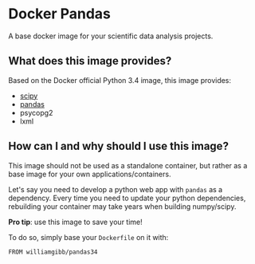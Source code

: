 # Docker Pandas

A base docker image for your scientific data analysis projects.

## What does this image provides?

Based on the Docker official Python 3.4 image, this image provides:

* [scipy](http://www.scipy.org/)
* [pandas](http://pandas.pydata.org/)
* psycopg2
* lxml

## How can I and why should I use this image?

This image should not be used as a standalone container, but rather as a base image for your own applications/containers.

Let's say you need to develop a python web app with `pandas` as a dependency. Every time you need to update your python dependencies, rebuilding your container may take years when building numpy/scipy.

**Pro tip**: use this image to save your time!

To do so, simply base your `Dockerfile` on it with:

    FROM williamgibb/pandas34
